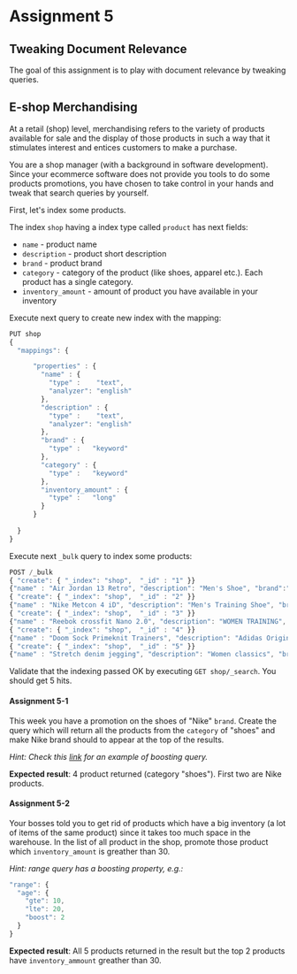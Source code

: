 # Assignment 5

## Tweaking Document Relevance

The goal of this assignment is to play with document relevance by tweaking queries.

## E-shop Merchandising

At a retail (shop) level, merchandising refers to the variety of products available 
for sale and the display of those products in such a way that it stimulates 
interest and entices customers to make a purchase.

You are a shop manager (with a background in software development). Since your ecommerce
software does not provide you tools to do some products promotions, you have chosen
to take control in your hands and tweak that search queries by yourself.

First, let's index some products. 

The index `shop` having a index type called `product` has next fields:
* `name` - product name
* `description` - product short description
* `brand` - product brand
* `category` - category of the product (like shoes, apparel etc.). 
    Each product has a single category.
* `inventory_amount` - amount of product you have available in your inventory

Execute next query to create new index with the mapping:

```javascript
PUT shop
{
  "mappings": {

      "properties" : {
        "name" : {
          "type" :    "text",
          "analyzer": "english"
        },
        "description" : {
          "type" :    "text",
          "analyzer": "english"
        },
        "brand" : {
          "type" :   "keyword"
        },
        "category" : {
          "type" :   "keyword"
        },
        "inventory_amount" : {
          "type" :   "long"
        }
      }
    
  }
}
```

Execute next `_bulk` query to index some products:

```javascript
POST /_bulk
{ "create": { "_index": "shop",  "_id" : "1" }}
{"name" : "Air Jordan 13 Retro", "description": "Men's Shoe", "brand":"Nike", "category":"shoes", "inventory_amount":"50"}
{ "create": { "_index": "shop",  "_id" : "2" }}
{"name" : "Nike Metcon 4 iD", "description": "Men's Training Shoe", "brand":"Nike", "category":"shoes", "inventory_amount":"5"}
{ "create": { "_index": "shop",  "_id" : "3" }}
{"name" : "Reebok crossfit Nano 2.0", "description": "WOMEN TRAINING", "brand":"Reebok", "category":"shoes", "inventory_amount":"150"}
{ "create": { "_index": "shop",  "_id" : "4" }}
{"name" : "Doom Sock Primeknit Trainers", "description": "Adidas Original Trainers", "brand":"Adidas", "category":"shoes", "inventory_amount":"15"}
{ "create": { "_index": "shop",  "_id" : "5" }}
{"name" : "Stretch denim jegging", "description": "Women classics", "brand":"Reebok", "category":"apparel", "inventory_amount":"3"}
```

Validate that the indexing passed OK by executing `GET shop/_search`.
You should get 5 hits.

#### Assignment 5-1

This week you have a promotion on the shoes of "Nike" `brand`.
Create the query which will return all the products from the `category` of "shoes" and
make Nike brand should to appear at the top of the results.

*Hint: Check this [link](https://www.elastic.co/guide/en/elasticsearch/guide/current/_boosting_query_clauses.html)
for an example of boosting query.*

**Expected result**: 4 product returned (category "shoes"). First two are Nike products.

#### Assignment 5-2

Your bosses told you to get rid of products which have a big inventory 
(a lot of items of the same product) since it takes too much space in the warehouse.
In the list of all product in the shop, promote those product which `inventory_amount`
is greather than 30.

*Hint: range query has a boosting property, e.g.:*
```javascript
"range": {
  "age": {
    "gte": 10,
    "lte": 20,
    "boost": 2
  }
}
```

**Expected result**: All 5 products returned in the result but the top 2 products have
`inventory_ammount` greather than 30.
